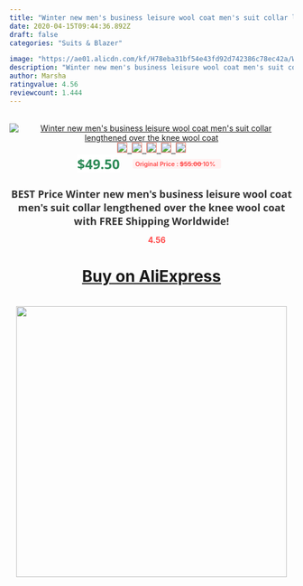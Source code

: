 ```yaml
---
title: "Winter new men's business leisure wool coat men's suit collar lengthened over the knee wool coat"
date: 2020-04-15T09:44:36.892Z
draft: false
categories: "Suits & Blazer"

image: "https://ae01.alicdn.com/kf/H78eba31bf54e43fd92d742386c78ec42a/Winter-new-men-s-business-leisure-wool-coat-men-s-suit-collar-lengthened-over-the-knee.jpg"
description: "Winter new men's business leisure wool coat men's suit collar lengthened over the knee wool coat"
author: Marsha
ratingvalue: 4.56
reviewcount: 1.444
---
```

<br>
<div style="text-align: center;">
<a href="https://s.click.aliexpress.com/e/_AcYVqz" target="_blank" rel="nofollow noopener noreferrer"><img alt="Winter new men's business leisure wool coat men's suit collar lengthened over the knee wool coat" class="magnifier-image" src="https://ae01.alicdn.com/kf/H78eba31bf54e43fd92d742386c78ec42a/Winter-new-men-s-business-leisure-wool-coat-men-s-suit-collar-lengthened-over-the-knee.jpg_640x640.jpg">
<br>
<img style="border:1px solid salmon" src="https://ae01.alicdn.com/kf/H78eba31bf54e43fd92d742386c78ec42a/Winter-new-men-s-business-leisure-wool-coat-men-s-suit-collar-lengthened-over-the-knee.jpg_120x120.jpg">&nbsp;&nbsp;<img style="border:1px solid salmon" src="https://ae01.alicdn.com/kf/H6fceb5baba424239ae0af9dfe4dadb7ek/Winter-new-men-s-business-leisure-wool-coat-men-s-suit-collar-lengthened-over-the-knee.jpg_120x120.jpg">&nbsp;&nbsp;<img style="border:1px solid salmon" src="https://ae01.alicdn.com/kf/H6628820775064c3e9a09c0df3fac0449P/Winter-new-men-s-business-leisure-wool-coat-men-s-suit-collar-lengthened-over-the-knee.jpg_120x120.jpg">&nbsp;&nbsp;<img style="border:1px solid salmon" src="https://ae01.alicdn.com/kf/H88283513003b411cb54e9e0f999769737/Winter-new-men-s-business-leisure-wool-coat-men-s-suit-collar-lengthened-over-the-knee.jpg_120x120.jpg">&nbsp;&nbsp;<img style="border:1px solid salmon" src="https://ae01.alicdn.com/kf/H49074c375b934586b15375520ae6ff2dk/Winter-new-men-s-business-leisure-wool-coat-men-s-suit-collar-lengthened-over-the-knee.jpg_120x120.jpg"></a></div><br0>
<div style="text-align: center;"><span style="background-color: white; border: 0px; box-sizing: border-box; color: seagreen; display: inline-block; font-family: &quot;open sans&quot; , &quot;arial&quot; , &quot;helvetica&quot; , sans-serif , &quot;heiti&quot;; font-size: 24px; font-stretch: inherit; font-weight: 700; line-height: inherit; margin: 0px 10px 0px 0px; padding: 0px; vertical-align: middle;">$49.50 </span>
<span style="background: rgb(255 , 241 , 241); border-radius: 3px; border: 0px; box-sizing: border-box; color: #ff4747; display: inline-block; font-family: inherit; font-size: 12px; font-stretch: inherit; font-style: inherit; font-variant: inherit; font-weight: 600; line-height: inherit; margin: 0px; padding: 2px 5px; transform: scale(0.9); vertical-align: middle;">Original Price : <b style="text-decoration: line-through;">$55.00 </b> 10%&nbsp;&nbsp;</span></div>
<h1 style="color: #333333; display: inline-block; font-family: &quot;open sans&quot; , &quot;arial&quot; , &quot;helvetica&quot; , sans-serif , &quot;heiti&quot;; font-size: 18px; font-stretch: inherit; font-weight: 700; text-align: center;">BEST Price Winter new men's business leisure wool coat men's suit collar lengthened over the knee wool coat with FREE Shipping Worldwide!</h1>
<div style="color: #ff4747; text-align: center;">
<img src="https://4.bp.blogspot.com/-M0ZcTcb-5uY/XleCXlxnR4I/AAAAAAAAAEc/OrjgMkXV1oMQFaCRZj5HQwOCBcu3w1FegCPcBGAYYCw/s1600/star.png" style="height: 15px;">&nbsp;<b>4.56</b></div>
<div class="button_cont" align="center"><a class="buynow_a" href="https://s.click.aliexpress.com/e/_AcYVqz" target="_blank" rel="nofollow noopener noreferrer"><H1>Buy on AliExpress</H1></a></div><br>
<div class="separator" style="clear: both; text-align: center;">
<img src="https://lh3.googleusercontent.com/-pTy5HemUv9M/XlePHvY0dAI/AAAAAAAAAE4/0nX5iRUoIWY8eMW9Dpxeirr157OZliDIgCLcBGAsYHQ/s1600/badge.gif" width="480">
</div>
